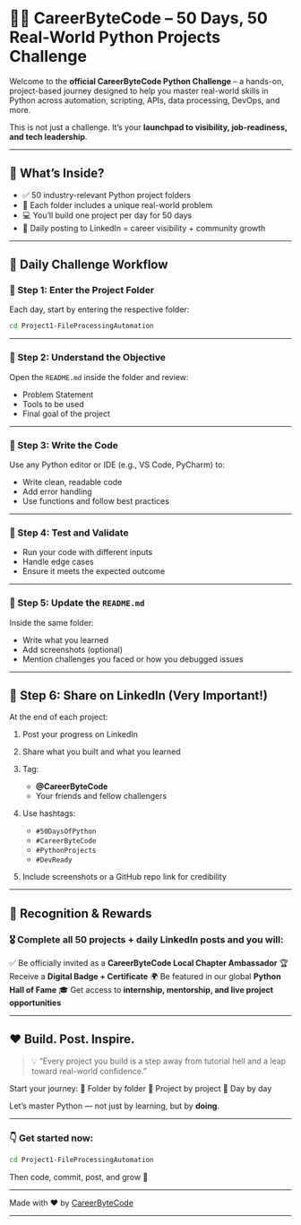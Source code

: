 # 🐍🔥 CareerByteCode – 50 Days, 50 Real-World Python Projects Challenge

Welcome to the **official CareerByteCode Python Challenge** – a hands-on, project-based journey designed to help you master real-world skills in Python across automation, scripting, APIs, data processing, DevOps, and more.

This is not just a challenge. It’s your **launchpad to visibility, job-readiness, and tech leadership**.

---

## 🎯 What’s Inside?

* ✅ 50 industry-relevant Python project folders
* 📁 Each folder includes a unique real-world problem
* 💻 You’ll build one project per day for 50 days
* 📢 Daily posting to LinkedIn = career visibility + community growth

---

## 🚀 Daily Challenge Workflow

### 🔹 Step 1: Enter the Project Folder

Each day, start by entering the respective folder:

```bash
cd Project1-FileProcessingAutomation
```

---

### 🔹 Step 2: Understand the Objective

Open the `README.md` inside the folder and review:

* Problem Statement
* Tools to be used
* Final goal of the project

---

### 🔹 Step 3: Write the Code

Use any Python editor or IDE (e.g., VS Code, PyCharm) to:

* Write clean, readable code
* Add error handling
* Use functions and follow best practices

---

### 🔹 Step 4: Test and Validate

* Run your code with different inputs
* Handle edge cases
* Ensure it meets the expected outcome

---

### 🔹 Step 5: Update the `README.md`

Inside the same folder:

* Write what you learned
* Add screenshots (optional)
* Mention challenges you faced or how you debugged issues

---

## 📢 Step 6: Share on LinkedIn (Very Important!)

At the end of each project:

1. Post your progress on LinkedIn
2. Share what you built and what you learned
3. Tag:

   * **@CareerByteCode**
   * Your friends and fellow challengers
4. Use hashtags:

   * `#50DaysOfPython`
   * `#CareerByteCode`
   * `#PythonProjects`
   * `#DevReady`
5. Include screenshots or a GitHub repo link for credibility

---

## 🏅 Recognition & Rewards

### 🎖️ Complete all 50 projects + daily LinkedIn posts and you will:

✅ Be officially invited as a **CareerByteCode Local Chapter Ambassador**
🏆 Receive a **Digital Badge + Certificate**
🌍 Be featured in our global **Python Hall of Fame**
🎓 Get access to **internship, mentorship, and live project opportunities**

---

## ❤️ Build. Post. Inspire.

> 💡 “Every project you build is a step away from tutorial hell and a leap toward real-world confidence.”

Start your journey:
📁 Folder by folder
📜 Project by project
📅 Day by day

Let’s master Python — not just by learning, but by **doing**.

---

### 👇 Get started now:

```bash
cd Project1-FileProcessingAutomation
```

Then code, commit, post, and grow 🚀

---

Made with ❤️ by [CareerByteCode](https://careerbytecode.com)

---
